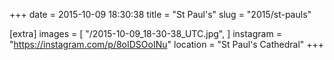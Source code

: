 +++
date = 2015-10-09 18:30:38
title = "St Paul's"
slug = "2015/st-pauls"

[extra]
images = [
    "/2015-10-09_18-30-38_UTC.jpg",
]
instagram = "https://instagram.com/p/8oIDSOoINu"
location = "St Paul's Cathedral"
+++


